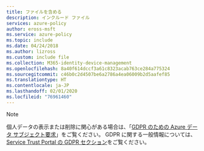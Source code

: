 ```yaml
---
title: ファイルを含める
description: インクルード ファイル
services: azure-policy
author: eross-msft
ms.service: azure-policy
ms.topic: include
ms.date: 04/24/2018
ms.author: lizross
ms.custom: include file
ms.collection: M365-identity-device-management
ms.openlocfilehash: 8a40f614dccf3a61c8323acab763ce284a775324
ms.sourcegitcommit: c46b0c2d4507be6a2786a4ea06009b2d5aafef85
ms.translationtype: HT
ms.contentlocale: ja-JP
ms.lasthandoff: 02/01/2020
ms.locfileid: "76961460"
---
```

>[!Note] 
>個人データの表示または削除に関心がある場合は、「[GDPR のための Azure データ サブジェクト要求](https://docs.microsoft.com/microsoft-365/compliance/gdpr-dsr-azure)」をご覧ください。 GDPR に関する一般情報については、[Service Trust Portal の GDPR セクション](https://servicetrust.microsoft.com/ViewPage/GDPRGetStarted)をご覧ください。
